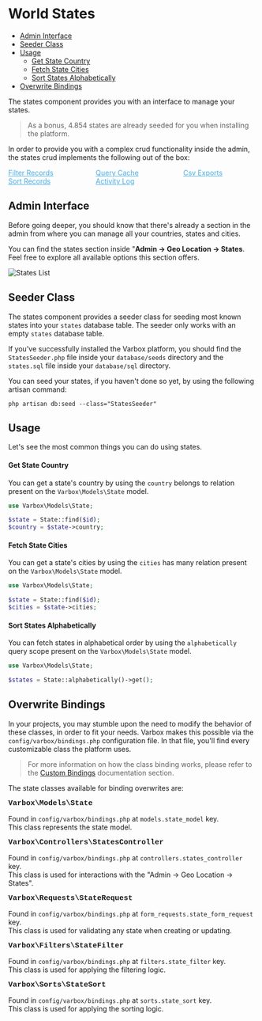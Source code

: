# World States

- [Admin Interface](#admin-interface)
- [Seeder Class](#seeder-class)
- [Usage](#usage)
    - [Get State Country](#get-state-country)
    - [Fetch State Cities](#fetch-state-cities)
    - [Sort States Alphabetically](#sort-states-alphabetically)
- [Overwrite Bindings](#overwrite-bindings)

The states component provides you with an interface to manage your states.

> As a bonus, 4.854 states are already seeded for you when installing the platform.

In order to provide you with a complex crud functionality inside the admin, the states crud implements the following out of the box:

<style>
    #available-filter-operators-list > p {
        column-count: 3; -moz-column-count: 3; -webkit-column-count: 3;
        column-gap: 2em; -moz-column-gap: 2em; -webkit-column-gap: 2em;
    }

    #available-filter-operators-list a {
        display: block;
        color: #4AAEE3;
    }
</style>
<div id="available-filter-operators-list" markdown="1">

[Filter Records](/docs/{{version}}/filter-records)
[Sort Records](/docs/{{version}}/sort-records)
[Query Cache](/docs/{{version}}/query-cache)
[Activity Log](/docs/{{version}}/activity-log)
[Csv Exports](/docs/{{version}}/csv-exports)

</div>

<a name="admin-interface"></a>
## Admin Interface

Before going deeper, you should know that there's already a section in the admin from where you can manage all your countries, states and cities.

You can find the states section inside "**Admin -> Geo Location -> States**.   
Feel free to explore all available options this section offers.

![States List](/docs/{{version}}/states-list.png)

<a name="seeder-class"></a>
## Seeder Class

The states component provides a seeder class for seeding most known states into your `states` database table. 
The seeder only works with an empty `states` database table.

If you've successfully installed the Varbox platform, you should find the `StatesSeeder.php` file inside your `database/seeds` directory and the `states.sql` file inside your `database/sql` directory.

You can seed your states, if you haven't done so yet, by using the following artisan command:

```
php artisan db:seed --class="StatesSeeder"
```

<a name="usage"></a>
## Usage

Let's see the most common things you can do using states.

<a name="get-state-country"></a>
#### Get State Country

You can get a state's country by using the `country` belongs to relation present on the `Varbox\Models\State` model.

```php
use Varbox\Models\State;

$state = State::find($id);
$country = $state->country;
```

<a name="fetch-state-cities"></a>
#### Fetch State Cities

You can get a state's cities by using the `cities` has many relation present on the `Varbox\Models\State` model.

```php
use Varbox\Models\State;

$state = State::find($id);
$cities = $state->cities;
```

<a name="sort-states-alphabetically"></a>
#### Sort States Alphabetically

You can fetch states in alphabetical order by using the `alphabetically` query scope present on the `Varbox\Models\State` model.

```php
use Varbox\Models\State;

$states = State::alphabetically()->get();
```

<a name="overwrite-bindings"></a>
## Overwrite Bindings

In your projects, you may stumble upon the need to modify the behavior of these classes, in order to fit your needs.
Varbox makes this possible via the `config/varbox/bindings.php` configuration file. In that file, you'll find every customizable class the platform uses.

> For more information on how the class binding works, please refer to the [Custom Bindings](/docs/{{version}}/custom-bindings) documentation section.

<style>
    p.overwrite-class {
        display: block;
        font-family: SFMono-Regular,Menlo,Monaco,Consolas,Liberation Mono,Courier New,monospace;
        font-weight: 600;
        font-size: 15px;
        margin: 0;
    }
</style>

The state classes available for binding overwrites are:

<p class="overwrite-class">Varbox\Models\State</p>

Found in `config/varbox/bindings.php` at `models.state_model` key.   
This class represents the state model.

<p class="overwrite-class">Varbox\Controllers\StatesController</p>

Found in `config/varbox/bindings.php` at `controllers.states_controller` key.   
This class is used for interactions with the "Admin -> Geo Location -> States".

<p class="overwrite-class">Varbox\Requests\StateRequest</p>

Found in `config/varbox/bindings.php` at `form_requests.state_form_request` key.   
This class is used for validating any state when creating or updating.

<p class="overwrite-class">Varbox\Filters\StateFilter</p>

Found in `config/varbox/bindings.php` at `filters.state_filter` key.   
This class is used for applying the filtering logic.

<p class="overwrite-class">Varbox\Sorts\StateSort</p>

Found in `config/varbox/bindings.php` at `sorts.state_sort` key.   
This class is used for applying the sorting logic.
